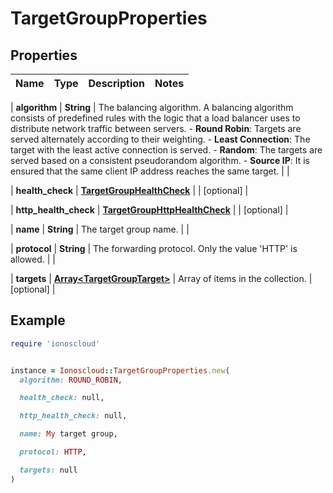 # TargetGroupProperties

## Properties

| Name | Type | Description | Notes |
| ---- | ---- | ----------- | ----- |

| **algorithm** | **String** | The balancing algorithm. A balancing algorithm consists of predefined rules with the logic that a load balancer uses to distribute network traffic between servers.  - **Round Robin**: Targets are served alternately according to their weighting.  - **Least Connection**: The target with the least active connection is served.  - **Random**: The targets are served based on a consistent pseudorandom algorithm.  - **Source IP**: It is ensured that the same client IP address reaches the same target. |  |

| **health_check** | [**TargetGroupHealthCheck**](TargetGroupHealthCheck.md) |  | [optional] |

| **http_health_check** | [**TargetGroupHttpHealthCheck**](TargetGroupHttpHealthCheck.md) |  | [optional] |

| **name** | **String** | The target group name. |  |

| **protocol** | **String** | The forwarding protocol. Only the value &#39;HTTP&#39; is allowed. |  |

| **targets** | [**Array&lt;TargetGroupTarget&gt;**](TargetGroupTarget.md) | Array of items in the collection. | [optional] |

## Example

```ruby
require 'ionoscloud'


instance = Ionoscloud::TargetGroupProperties.new(
  algorithm: ROUND_ROBIN,

  health_check: null,

  http_health_check: null,

  name: My target group,

  protocol: HTTP,

  targets: null
)
```

